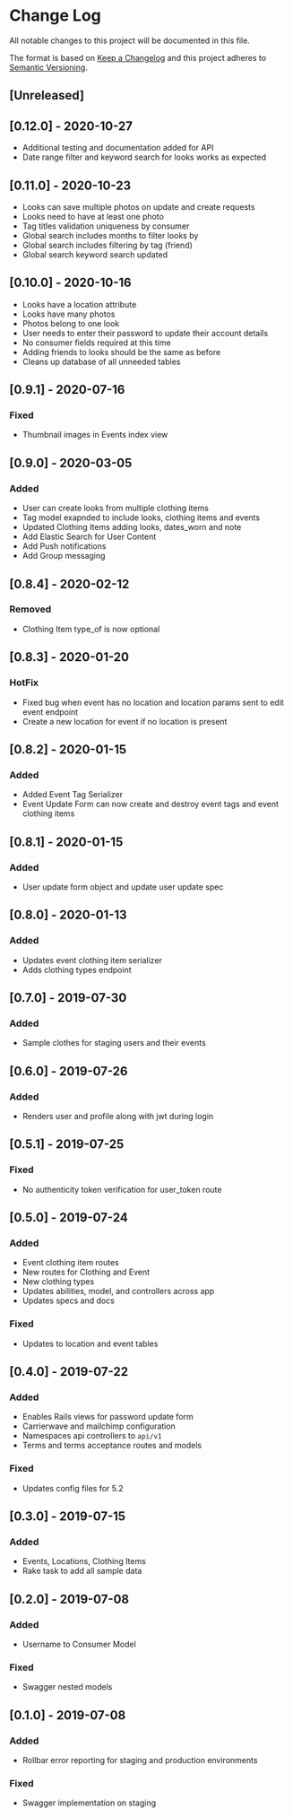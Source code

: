 # Change Log

All notable changes to this project will be documented in this file.

The format is based on [Keep a Changelog](http://keepachangelog.com/en/1.0.0/)
and this project adheres to [Semantic Versioning](http://semver.org/spec/v2.0.0.html).

## [Unreleased]

## [0.12.0] - 2020-10-27

- Additional testing and documentation added for API
- Date range filter and keyword search for looks works as expected

## [0.11.0] - 2020-10-23

- Looks can save multiple photos on update and create requests
- Looks need to have at least one photo
- Tag titles validation uniqueness by consumer
- Global search includes months to filter looks by
- Global search includes filtering by tag (friend)
- Global search keyword search updated


## [0.10.0] - 2020-10-16

- Looks have a location attribute
- Looks have many photos
- Photos belong to one look
- User needs to enter their password to update their account details
- No consumer fields required at this time
- Adding friends to looks should be the same as before
- Cleans up database of all unneeded tables

## [0.9.1] - 2020-07-16

### Fixed

- Thumbnail images in Events index view

## [0.9.0] - 2020-03-05

### Added

- User can create looks from multiple clothing items
- Tag model exapnded to include looks, clothing items and events
- Updated Clothing Items adding looks, dates_worn and note
- Add Elastic Search for User Content
- Add Push notifications
- Add Group messaging

## [0.8.4] - 2020-02-12

### Removed

- Clothing Item type_of is now optional

## [0.8.3] - 2020-01-20

### HotFix

- Fixed bug when event has no location and location params sent to edit event endpoint
- Create a new location for event if no location is present

## [0.8.2] - 2020-01-15

### Added

- Added Event Tag Serializer
- Event Update Form can now create and
  destroy event tags and event clothing items

## [0.8.1] - 2020-01-15

### Added

- User update form object and update user update spec

## [0.8.0] - 2020-01-13

### Added

- Updates event clothing item serializer
- Adds clothing types endpoint

## [0.7.0] - 2019-07-30

### Added

- Sample clothes for staging users and their events

## [0.6.0] - 2019-07-26

### Added

- Renders user and profile along with jwt during login

## [0.5.1] - 2019-07-25

### Fixed

- No authenticity token verification for user_token route

## [0.5.0] - 2019-07-24

### Added

- Event clothing item routes
- New routes for Clothing and Event
- New clothing types
- Updates abilities, model, and controllers across app
- Updates specs and docs

### Fixed

- Updates to location and event tables

## [0.4.0] - 2019-07-22

### Added

- Enables Rails views for password update form
- Carrierwave and mailchimp configuration
- Namespaces api controllers to `api/v1`
- Terms and terms acceptance routes and models

### Fixed

- Updates config files for 5.2

## [0.3.0] - 2019-07-15

### Added

- Events, Locations, Clothing Items
- Rake task to add all sample data

## [0.2.0] - 2019-07-08

### Added

- Username to Consumer Model

### Fixed

- Swagger nested models

## [0.1.0] - 2019-07-08

### Added

- Rollbar error reporting for staging and production environments

### Fixed

- Swagger implementation on staging
